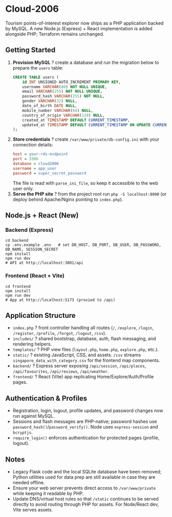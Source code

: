# Cloud-2006

Tourism points-of-interest explorer now ships as a PHP application backed by MySQL. A new Node.js (Express) + React implementation is added alongside PHP; Terraform remains unchanged.

## Getting Started

1. **Provision MySQL** ? create a database and run the migration below to prepare the `users` table:
   ```sql
   CREATE TABLE users (
       id INT UNSIGNED AUTO_INCREMENT PRIMARY KEY,
       username VARCHAR(80) NOT NULL UNIQUE,
       email VARCHAR(255) NOT NULL UNIQUE,
       password_hash VARCHAR(255) NOT NULL,
       gender VARCHAR(32) NULL,
       date_of_birth DATE NULL,
       mobile_number VARCHAR(64) NULL,
       country_of_origin VARCHAR(128) NULL,
       created_at TIMESTAMP DEFAULT CURRENT_TIMESTAMP,
       updated_at TIMESTAMP DEFAULT CURRENT_TIMESTAMP ON UPDATE CURRENT_TIMESTAMP
   );
   ```
2. **Store credentials** ? create `/var/www/private/db-config.ini` with your connection details:
   ```ini
   host = your-rds-endpoint
   port = 3306
   database = cloud2006
   username = app_user
   password = super_secret_password
   ```
   The file is read with `parse_ini_file`, so keep it accessible to the web user only.
3. **Serve the PHP site** ? from the project root run `php -S localhost:8000` (or deploy behind Apache/Nginx pointing to `index.php`).

## Node.js + React (New)

### Backend (Express)

```
cd backend
cp .env.example .env   # set DB_HOST, DB_PORT, DB_USER, DB_PASSWORD, DB_NAME, SESSION_SECRET
npm install
npm run dev
# API at http://localhost:3001/api
```

### Frontend (React + Vite)

```
cd frontend
npm install
npm run dev
# App at http://localhost:5173 (proxied to /api)
```

## Application Structure

- `index.php` ? front controller handling all routes (`/`, `/explore`, `/login`, `/register`, `/profile`, `/forgot`, `/logout`, `/csv`).
- `includes/` ? shared bootstrap, database, auth, flash messaging, and rendering helpers.
- `templates/` ? PHP view files (`layout.php`, `home.php`, `explore.php`, etc.).
- `static/` ? existing JavaScript, CSS, and assets. `/csv` streams `singapore_data_with_category.csv` for the frontend map components.
- `backend/` ? Express server exposing `/api/session`, `/api/places`, `/api/favourites`, `/api/reviews`, `/api/weather`.
- `frontend/` ? React (Vite) app replicating Home/Explore/Auth/Profile pages.

## Authentication & Profiles

- Registration, login, logout, profile updates, and password changes now run against MySQL.
- Sessions and flash messages are PHP-native; password hashes use `password_hash()`/`password_verify()`. Node uses `express-session` and `bcryptjs`.
- `require_login()` enforces authentication for protected pages (profile, logout).

## Notes

- Legacy Flask code and the local SQLite database have been removed; Python utilities used for data prep are still available in case they are needed offline.
- Ensure your web server prevents direct access to `/var/www/private` while keeping it readable by PHP.
- Update DNS/virtual host rules so that `/static` continues to be served directly to avoid routing through PHP for assets. For Node/React dev, Vite serves assets.
